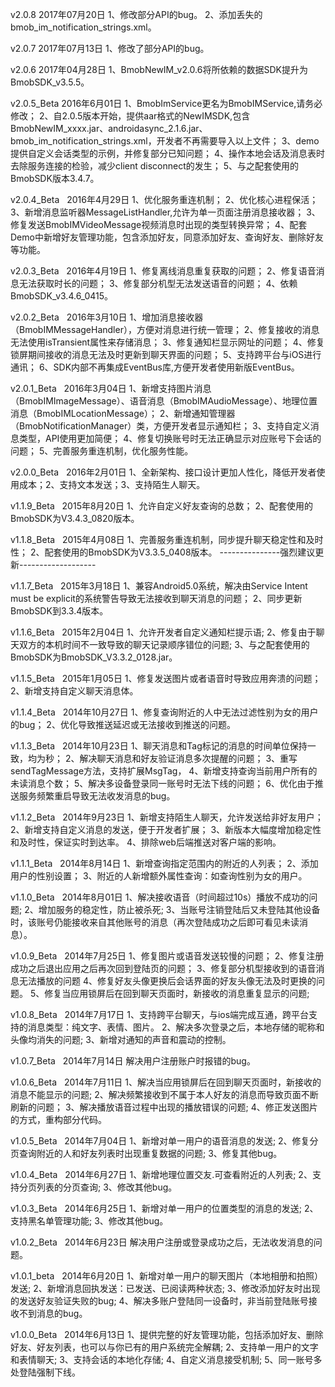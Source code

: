 v2.0.8  2017年07月20日
1、修改部分API的bug。
2、添加丢失的bmob_im_notification_strings.xml。

v2.0.7  2017年07月13日
1、修改了部分API的bug。

v2.0.6  2017年04月28日
1、BmobNewIM_v2.0.6将所依赖的数据SDK提升为BmobSDK_v3.5.5。

v2.0.5_Beta	  2016年6月01日
1、BmobImService更名为BmobIMService,请务必修改；
2、自2.0.5版本开始，提供aar格式的NewIMSDK,包含BmobNewIM_xxxx.jar、androidasync_2.1.6.jar、bmob_im_notification_strings.xml，开发者不再需要导入以上文件；
3、demo提供自定义会话类型的示例，并修复部分已知问题；
4、操作本地会话及消息表时去除服务连接的检验，减少client disconnect的发生；
5、与之配套使用的BmobSDK版本3.4.7。

v2.0.4_Beta   2016年4月29日
1、优化服务重连机制；
2、优化核心进程保活；
3、新增消息监听器MessageListHandler,允许为单一页面注册消息接收器；
3、修复发送BmobIMVideoMessage视频消息时出现的类型转换异常；
4、配套Demo中新增好友管理功能，包含添加好友，同意添加好友、查询好友、删除好友等功能。

v2.0.3_Beta   2016年4月19日
1、修复离线消息重复获取的问题；
2、修复语音消息无法获取时长的问题；
3、修复部分机型无法发送语音的问题；
4、依赖BmobSDK_v3.4.6_0415。

v2.0.2_Beta   2016年3月10日
1、增加消息接收器（BmobIMMessageHandler），方便对消息进行统一管理；
2、修复接收的消息无法使用isTransient属性来存储消息；
3、修复通知栏显示网址的问题；
4、修复锁屏期间接收的消息无法及时更新到聊天界面的问题；
5、支持跨平台与iOS进行通讯；
6、SDK内部不再集成EventBus库,方便开发者使用新版EventBus。

v2.0.1_Beta   2016年3月04日
1、新增支持图片消息（BmobIMImageMessage）、语音消息（BmobIMAudioMessage）、地理位置消息（BmobIMLocationMessage）；
2、新增通知管理器（BmobNotificationManager）类，方便开发者显示通知栏；
3、支持自定义消息类型，API使用更加简便；
4、修复切换账号时无法正确显示对应账号下会话的问题；
5、完善服务重连机制，优化服务性能。

v2.0.0_Beta   2016年2月01日
1、全新架构、接口设计更加人性化，降低开发者使用成本；2、支持文本发送；3、支持陌生人聊天。

v1.1.9_Beta   2015年8月20日
1、允许自定义好友查询的总数；
2、配套使用的BmobSDK为V3.4.3_0820版本。

v1.1.8_Beta   2015年4月08日
1、完善服务重连机制，同步提升聊天稳定性和及时性；
2、配套使用的BmobSDK为V3.3.5_0408版本。 
---------------强烈建议更新-------------------

v1.1.7_Beta   2015年3月18日
1、兼容Android5.0系统，解决由Service Intent must be explicit的系统警告导致无法接收到聊天消息的问题；
2、同步更新BmobSDK到3.3.4版本。

v1.1.6_Beta   2015年2月04日
1、允许开发者自定义通知栏提示语;
2、修复由于聊天双方的本机时间不一致导致的聊天记录顺序错位的问题;
3、与之配套使用的BmobSDK为BmobSDK_V3.3.2_0128.jar。

v1.1.5_Beta   2015年1月05日
1、修复发送图片或者语音时导致应用奔溃的问题；
2、新增支持自定义聊天消息体。

v1.1.4_Beta   2014年10月27日
1、修复查询附近的人中无法过滤性别为女的用户的bug；
2、优化导致推送延迟或无法接收到推送的问题。

v1.1.3_Beta   2014年10月23日
1、聊天消息和Tag标记的消息的时间单位保持一致，均为秒；
2、解决聊天消息和好友验证消息多次提醒的问题；
3、重写sendTagMessage方法，支持扩展MsgTag，
4、新增支持查询当前用户所有的未读消息个数；
5、解决多设备登录同一账号时无法下线的问题；
6、优化由于推送服务频繁重启导致无法收发消息的bug。

v1.1.2_Beta   2014年9月23日
1、新增支持陌生人聊天，允许发送给非好友用户；
2、新增支持自定义消息的发送，便于开发者扩展；
3、新版本大幅度增加稳定性和及时性，保证实时到达率。
4、排除web后端推送对客户端的影响。

v1.1.1_Beta   2014年8月14日
1、新增查询指定范围内的附近的人列表；
2、添加用户的性别设置；
3、附近的人新增额外属性查询：如查询性别为女的用户。

v1.1.0_Beta   2014年8月01日
1、解决接收语音（时间超过10s）播放不成功的问题;
2、增加服务的稳定性，防止被杀死;
3、当账号注销登陆后又未登陆其他设备时，该账号仍能接收来自其他账号的消息（再次登陆成功之后即可看见未读消息）。

v1.0.9_Beta   2014年7月25日
1、修复图片或语音发送较慢的问题；
2、修复注册成功之后退出应用之后再次回到登陆页的问题；
3、修复部分机型接收到的语音消息无法播放的问题
4、修复好友头像更换后会话界面的好友头像无法及时更换的问题。
5、修复当应用锁屏后在回到聊天页面时，新接收的消息重复显示的问题;

v1.0.8_Beta   2014年7月17日
1、支持跨平台聊天，与ios端完成互通，跨平台支持的消息类型：纯文字、表情、图片。
2、解决多次登录之后，本地存储的昵称和头像均消失的问题;
3、新增对通知的声音和震动的控制。

v1.0.7_Beta   2014年7月14日
解决用户注册账户时报错的bug。

v1.0.6_Beta   2014年7月11日
1、解决当应用锁屏后在回到聊天页面时，新接收的消息不能显示的问题;
2、解决频繁接收到不属于本人好友的消息而导致页面不断刷新的问题；
3、解决播放语音过程中出现的播放错误的问题;
4、修正发送图片的方式，重构部分代码。

v1.0.5_Beta   2014年7月04日
1、新增对单一用户的语音消息的发送;
2、修复分页查询附近的人和好友列表时出现重复数据的问题;
3、修复其他bug。

v1.0.4_Beta   2014年6月27日
1、新增地理位置交友.可查看附近的人列表; 2、支持分页列表的分页查询;
3、修改其他bug。

v1.0.3_Beta   2014年6月25日
1、新增对单一用户的位置类型的消息的发送;
2、支持黑名单管理功能;
3、修改其他bug。

v1.0.2_Beta   2014年6月23日
解决用户注册或登录成功之后，无法收发消息的问题。

v1.0.1_beta   2014年6月20日
1、新增对单一用户的聊天图片（本地相册和拍照）发送;
2、新增消息回执发送：已发送、已阅读两种状态;
3、修改添加好友时出现的发送好友验证失败的bug;
4、解决多账户登陆同一设备时，非当前登陆账号接收不到消息的bug。

v1.0.0_Beta   2014年6月13日
1、提供完整的好友管理功能，包括添加好友、删除好友、好友列表，也可以与你已有的用户系统完全解耦;
2、支持单一用户的文字和表情聊天;
3、支持会话的本地化存储;
4、自定义消息接受机制;
5、同一账号多处登陆强制下线。


